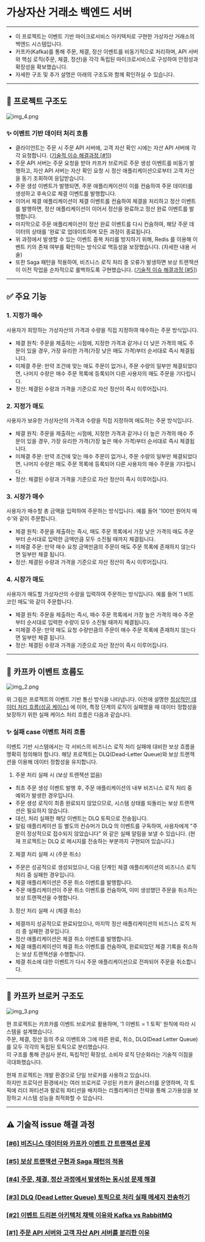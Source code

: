 # 가상자산 거래소 백엔드 서버

---
- 이 프로젝트는 이벤트 기반 마이크로서비스 아키텍처로 구현한 가상자산 거래소의 백엔드 시스템입니다. <br>
- 카프카(Kafka)를 통해 주문, 체결, 정산 이벤트를 비동기적으로 처리하며, API 서버와 핵심 로직(주문, 체결, 정산)을 
각각 독립된 마이크로서비스로 구성하여 안정성과 확장성을 확보했습니다. <br>
- 자세한 구조 및 추가 설명은 아래의 구조도와 함께 확인하실 수 있습니다.

--- 

## 📝 프로젝트 구조도
![img_4.png](img_4.png)

<a id="success_case"></a>
### ✨ 이벤트 기반 데이터 처리 흐름
- 클라이언트는 주문 시 주문 API 서버에, 고객 자산 확인 시에는 자산 API 서버에 각각 요청합니다. ([기술적 이슈 해결과정 [#1]](#issue_case))
- 주문 API 서버는 주문 요청을 받아 카프카 브로커로 주문 생성 이벤트를 비동기 발행하고, 자산 API 서버는 자산 확인 
요청 시 정산 애플리케이션으로부터 고객 자산을 동기 조회하여 응답받습니다.
- 주문 생성 이벤트가 발행되면, 주문 애플리케이션이 이를 컨슘하여 주문 데이터를 생성하고 후속으로 체결 이벤트를 발행합니다.
- 이어서 체결 애플리케이션이 체결 이벤트를 컨슘하여 체결을 처리하고 정산 이벤트를 발행하면, 정산 애플리케이션이 이어서 
정산을 완료하고 정산 완료 이벤트를 발행합니다.
- 마지막으로 주문 애플리케이션이 정산 완료 이벤트를 다시 컨슘하여, 해당 주문 데이터의 상태를 '완료'로 업데이트하며 
모든 과정이 종료됩니다.
- 위 과정에서 발생할 수 있는 이벤트 중복 처리를 방지하기 위해, Redis 를 이용해 이벤트 키의 존재 여부를 확인하는 
방식으로 멱등성을 보장했습니다. (자세한 내용 서술)
- 또한 Saga 패턴을 적용하여, 비즈니스 로직 처리 중 오류가 발생하면 보상 트랜잭션이 이전 작업을 순차적으로 롤백하도록 
구현했습니다. ([기술적 이슈 해결과정 [#5]](#issue_case))

--- 

## ✅ 주요 기능
### 1. 지정가 매수
사용자가 희망하는 가상자산의 가격과 수량을 직접 지정하여 매수하는 주문 방식입니다.
- 체결 원칙: 주문을 제출하는 시점에, 지정한 가격과 같거나 더 낮은 가격의 매도 주문이 있을 경우, 
가장 유리한 가격(가장 낮은 매도 가격)부터 순서대로 즉시 체결됩니다.
- 미체결 주문: 만약 조건에 맞는 매도 주문이 없거나, 주문 수량의 일부만 체결되었다면, 나머지 수량은
매수 주문 목록에 등록되어 다른 사용자의 매도 주문을 기다립니다.
- 정산: 체결된 수량과 가격을 기준으로 자산 정산이 즉시 이루어집니다.

### 2. 지정가 매도
사용자가 보유한 가상자산의 가격과 수량을 직접 지정하여 매도하는 주문 방식입니다.
- 체결 원칙: 주문을 제출하는 시점에, 지정한 가격과 같거나 더 높은 가격의 매수 주문이 있을 경우, 
가장 유리한 가격(가장 높은 매수 가격)부터 순서대로 즉시 체결됩니다.
- 미체결 주문: 만약 조건에 맞는 매수 주문이 없거나, 주문 수량의 일부만 체결되었다면, 나머지 수량은
매도 주문 목록에 등록되어 다른 사용자의 매수 주문을 기다립니다.
- 정산: 체결된 수량과 가격을 기준으로 자산 정산이 즉시 이루어집니다.

### 3. 시장가 매수
사용자가 매수할 총 금액을 입력하여 주문하는 방식입니다. 예를 들어 '100만 원어치 매수'와 같이 주문합니다.
- 체결 원칙: 주문을 제출하는 즉시, 매도 주문 목록에서 가장 낮은 가격의 매도 주문부터 순서대로 입력한 
금액만큼 모두 소진될 때까지 체결됩니다.
- 미체결 주문: 만약 매수 요청 금액만큼의 주문이 매도 주문 목록에 존재하지 않는다면 일부만 체결 됩니다.
- 정산: 체결된 수량과 가격을 기준으로 자산 정산이 즉시 이루어집니다.

### 4. 시장가 매도
사용자가 매도할 가상자산의 수량을 입력하여 주문하는 방식입니다. 예를 들어 '1 비트코인 매도'와 같이 주문합니다.
- 체결 원칙: 주문을 제출하는 즉시, 매수 주문 목록에서 가장 높은 가격의 매수 주문부터 순서대로 입력한 수량이
모두 소진될 때까지 체결됩니다.
- 미체결 주문: 만약 매도 요청 수량만큼의 주문이 매수 주문 목록에 존재하지 않는다면 일부만 체결 됩니다.
- 정산: 체결된 수량과 가격을 기준으로 자산 정산이 즉시 이루어집니다.

---

## 📝 카프카 이벤트 흐름도
![img_2.png](img_2.png)
<br>

위 그림은 프로젝트의 이벤트 기반 통신 방식을 나타냅니다. 이전에 설명한 [정상적인 데이터 처리 흐름(성공 케이스)](#success_case)
에 이어, 특정 단계의 로직이 실패했을 때 데이터 정합성을 보장하기 위한 실패 케이스 처리 흐름은 다음과 같습니다.

### ✨ 실패 case 이벤트 처리 흐름
이벤트 기반 시스템에서는 각 서비스의 비즈니스 로직 처리 실패에 대비한 보상 흐름을 명확히 정의해야 합니다. 해당 프로젝트는 
DLQ(Dead-Letter Queue)와 보상 트랜잭션을 이용해 데이터 정합성을 유지합니다.

1. 주문 처리 실패 시 (보상 트랜잭션 없음)
- 최초 주문 생성 이벤트 발행 후, 주문 애플리케이션의 내부 비즈니스 로직 처리 중 예외가 발생한 경우입니다.
- 주문 생성 로직이 최종 완료되지 않았으므로, 시스템 상태를 되돌리는 보상 트랜잭션은 필요하지 않습니다.
- 대신, 처리 실패한 해당 이벤트는 DLQ 토픽으로 전송됩니다.
- 알림 애플리케이션 등 별도의 컨슈머가 DLQ 의 이벤트를 구독하여, 사용자에게 "주문이 정상적으로 접수되지 않았습니다"
와 같은 실패 알림을 보낼 수 있습니다. (현재 프로젝트는 DLQ 로 메시지를 전송하는 부분까지 구현되어 있습니다.)

2. 체결 처리 실패 시 (주문 취소)
- 주문은 성공적으로 생성되었으나, 다음 단계인 체결 애플리케이션의 비즈니스 로직 처리 중 실패한 경우입니다.
- 체결 애플리케이션은 주문 취소 이벤트를 발행합니다.
- 주문 애플리케이션이 주문 취소 이벤트를 컨슘하여, 이미 생성했던 주문을 취소하는 보상 트랜잭션을 수행합니다.

3. 정산 처리 실패 시 (체결 취소)
- 체결까지 성공적으로 완료되었으나, 마지막 정산 애플리케이션의 비즈니스 로직 처리 중 실패한 경우입니다.
- 정산 애플리케이션은 체결 취소 이벤트를 발행합니다.
- 체결 애플리케이션이 체결 취소 이벤트를 컨슘하여, 완료되었던 체결 기록을 취소하는 보상 트랜잭션을 수행합니다.
- 체결 취소에 대한 이벤트가 다시 주문 애플리케이션으로 전파되어 주문을 취소합니다.

---

## 📝 카프카 브로커 구조도
![img_3.png](img_3.png)
<br>

현 프로젝트는 카프카를 이벤트 브로커로 활용하며, '1 이벤트 = 1 토픽' 원칙에 따라 시스템을 설계했습니다. <br>
주문, 체결, 정산 등의 주요 이벤트와 그에 따른 완료, 취소, DLQ(Dead Letter Queue)를 모두 각각의 독립된 토픽으로 
분리했습니다. <br>
이 구조를 통해 관심사 분리, 독립적인 확장성, 소비자 로직 단순화라는 기술적 이점을 극대화했습니다.
<br>

현재 프로젝트는 개발 환경으로 단일 브로커를 사용하고 있습니다. <br>
하지만 프로덕션 환경에서는 여러 브로커로 구성된 카프카 클러스터를 운영하며, 각 토픽에 리더 파티션과 팔로워 파티션을
배치하는 리플리케이션 전략을 통해 고가용성을 보장하고 시스템 성능을 최적화할 수 있습니다.

---

<a id="issue_case"></a>
## ⚠️ 기술적 issue 해결 과정
### [[#6] 비즈니스 데이터와 카프카 이벤트 간 트랜잭션 문제](docs/transaction.md)
### [[#5] 보상 트랜잭션 구현과 Saga 패턴의 적용](docs/saga-pattern.md)
### [[#4] 주문, 체결, 정산 과정에서 발생하는 동시성 문제 해결](docs/lock.md)
### [[#3] DLQ (Dead Letter Queue) 토픽으로 처리 실패 메세지 전송하기](docs/dlq.md)
### [[#2] 이벤트 드리븐 아키텍처 채택 이유와 Kafka vs RabbitMQ](docs/event-driven.md)
### [[#1] 주문 API 서버와 고객 자산 API 서버를 분리한 이유](docs/api-application.md)













